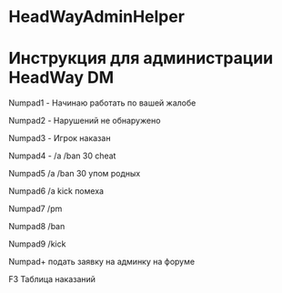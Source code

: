 # HeadWayAdminHelper

<h1>Инструкция для администрации HeadWay DM</h1>

Numpad1 - Начинаю работать по вашей жалобе

Numpad2 - Нарушений не обнаружено

Numpad3 - Игрок наказан

Numpad4 - /a /ban 30 cheat

Numpad5 /a /ban 30 упом родных

Numpad6 /a kick помеха

Numpad7 /pm

Numpad8 /ban

Numpad9 /kick

Numpad+ подать заявку на админку на форуме

F3 Таблица наказаний
